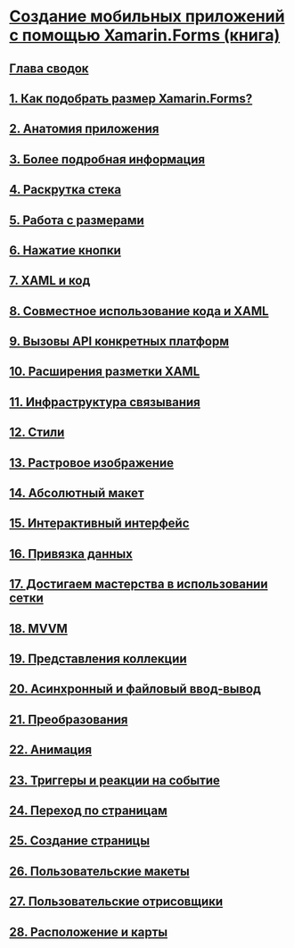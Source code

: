 # [Создание мобильных приложений с помощью Xamarin.Forms (книга)](index.md)
## [Глава сводок](summaries/index.md)
## [1. Как подобрать размер Xamarin.Forms?](summaries/chapter01.md)
## [2. Анатомия приложения](summaries/chapter02.md)
## [3. Более подробная информация](summaries/chapter03.md)
## [4. Раскрутка стека](summaries/chapter04.md)
## [5. Работа с размерами](summaries/chapter05.md)
## [6. Нажатие кнопки](summaries/chapter06.md)
## [7. XAML и код](summaries/chapter07.md)
## [8. Совместное использование кода и XAML](summaries/chapter08.md)
## [9. Вызовы API конкретных платформ](summaries/chapter09.md)
## [10. Расширения разметки XAML](summaries/chapter10.md)
## [11. Инфраструктура связывания](summaries/chapter11.md)
## [12. Стили](summaries/chapter12.md)
## [13. Растровое изображение](summaries/chapter13.md)
## [14. Абсолютный макет](summaries/chapter14.md)
## [15. Интерактивный интерфейс](summaries/chapter15.md)
## [16. Привязка данных](summaries/chapter16.md)
## [17. Достигаем мастерства в использовании сетки](summaries/chapter17.md)
## [18. MVVM](summaries/chapter18.md)
## [19. Представления коллекции](summaries/chapter19.md)
## [20. Асинхронный и файловый ввод-вывод](summaries/chapter20.md)
## [21. Преобразования](summaries/chapter21.md)
## [22. Анимация](summaries/chapter22.md)
## [23. Триггеры и реакции на событие](summaries/chapter23.md)
## [24. Переход по страницам](summaries/chapter24.md)
## [25. Создание страницы](summaries/chapter25.md)
## [26. Пользовательские макеты](summaries/chapter26.md)
## [27. Пользовательские отрисовщики](summaries/chapter27.md)
## [28. Расположение и карты](summaries/chapter28.md)
